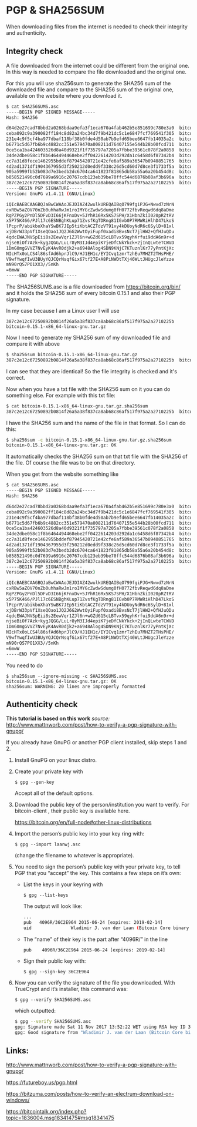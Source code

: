 # PGP & SHA256SUM 

When downloading files from the internet is needed to check their integrity and authenticity. 
  
## Integrity check

A file downloaded from the internet could be different from the original one. In
this way is needed to compare the file downloaded and the original one.

For this you will use sha256sum to generate the SHA256 sum of the downloaded
file and compare to the SHA256 sum of the original one, available on the website
where you download it.


```bash
$ cat SHA256SUMS.asc 
-----BEGIN PGP SIGNED MESSAGE-----
Hash: SHA256

d64d2e27cad78bbd2a0268bdaa9efa3f1eca670a4fab462b5e851699c780e3a0  bitcoin-0.15.1-aarch64-linux-gnu.tar.gz
ceba092c9a390082ff184c8d82a24bc34d7f9b421dc5c1e6847fcf769541f305  bitcoin-0.15.1-arm-linux-gnueabihf.tar.gz
231e4c9f5cf4ba977dbaf118bf38b0fde4d50ab7b9efd65bee6647fb14035a2c  bitcoin-0.15.1-i686-pc-linux-gnu.tar.gz
b6771c5d67fb6b9c4882cc351e579470a008211d76407155e544b28b00fcd711  bitcoin-0.15.1-osx64.tar.gz
0ce5ca1ba424603526d8a40d9321f1f735797a7205a7fbbe39561c078f2a0858  bitcoin-0.15.1-osx.dmg
34de2dbe058c1f8b6464494468ebe2ff0422614203d292da1c6458d6f87342b4  bitcoin-0.15.1.tar.gz
cc7a31d8fece1462955bddef87945420721e42cfe6af589a36547b0940851765  bitcoin-0.15.1-win32-setup.exe
4d2ad1371df1904367955d3f250212d0edd9f338c26d5cd60d7d8ce3f1733f5a  bitcoin-0.15.1-win32.zip
905a5999fb52b083d7e3bedb2dc6704ca641823f81865db58a55a6a20b454d8c  bitcoin-0.15.1-win64-setup.exe
b858521496c0d7699a6916c20767cdb123eb39be70ffc544d6876b08af3b696a  bitcoin-0.15.1-win64.zip
387c2e12c67250892b0814f26a5a38f837ca8ab68c86af517f975a2a2710225b  bitcoin-0.15.1-x86_64-linux-gnu.tar.gz
-----BEGIN PGP SIGNATURE-----
Version: GnuPG v1.4.11 (GNU/Linux)

iQIcBAEBCAAGBQJaBwCWAAoJEJDIAZ42wulkUREQAIBqO799fgiPJG+Nwvd7zNrN
cxRBw5aZOV70nZb0uhhaRwJm1roIMYGcZwdwSdumg0fH0772fbvReqwd6dq8aDme
RqPZPGy2PnDl5DFvD3I66jKFnxDv+5JYhR16Rx5KS7SPH/X1HbnZkiI020pRZtRV
x5P75K466/PJl17c6ESNBghKLup71ZvsfKgTDRng81IGvb0P7RMWRiHlhD47LkoS
lPcprP/abikboXhaYSwBK7JEp5tiKbtACZTdzVT91xy4kDUoyNdR6c6SylD+81xl
xjDBrW33pVf1XseQOao1JQ2J6G2WwtOyiFupf0xadi8BvsNcT7jlHW2+QfHJuQDu
4qdcEWAJNVSpEii8s2EewVqr1ZJl6n+wGZd615cLBTvx59qyhKrfui9ddA6n9r+d
njseBiOf7Azk+kygJQGG/LuLr8yM3IJd4epiK7jeDfCNkYkck+2jInQLwteTCWVD
1DmG0mgGVVZ7NvEyK4AvR0djk2+a6948Alog4SDN9KNjC7KTuznlKr77yPntKjXc
NIcHTx0oLCS4l86sfAd6hprJlC9/HJ1EH1c/EYICvq1zmrTzhEu7MHZT2THsPHE/
V9wfYwqfIwU3BUyYQJCQrNsqfGix67tf27E+A8PiNWDtTXj46WLtJHUgcJleYzze
mN90rQS7PO1XX3//5nKh
=6mwW
-----END PGP SIGNATURE-----
```

The SHA256SUMS.asc is a file downloaded from https://bitcoin.org/bin/ and it
holds the SHA256 sum of every bitcoin 0.15.1 and also their PGP signature. 


In my case because I am a Linux user I will use

`387c2e12c67250892b0814f26a5a38f837ca8ab68c86af517f975a2a2710225b  bitcoin-0.15.1-x86_64-linux-gnu.tar.gz`

Now I need to generate my SHA256 sum of my downloaded file and compare it with
above

```bash
$ sha256sum bitcoin-0.15.1-x86_64-linux-gnu.tar.gz 
387c2e12c67250892b0814f26a5a38f837ca8ab68c86af517f975a2a2710225b  bitcoin-0.15.1-x86_64-linux-gnu.tar.gz
```
I can see that they are identical! So the file integrity is checked and it's
correct.

Now when you have a txt file with the SHA256 sum on it you can do something
else. For example with this txt file:

```bash
$ cat bitcoin-0.15.1-x86_64-linux-gnu.tar.gz.sha256sum                                                
387c2e12c67250892b0814f26a5a38f837ca8ab68c86af517f975a2a2710225b  bitcoin-0.15.1-x86_64-linux-gnu.tar.gz
```
 
I have the SHA256 sum and the name of the file in that format. So I can do this:

```bash
$ sha256sum -c bitcoin-0.15.1-x86_64-linux-gnu.tar.gz.sha256sum 
bitcoin-0.15.1-x86_64-linux-gnu.tar.gz: OK
```
It automatically checks the SHA256 sum on that txt file with the SHA256 of the
file. Of course the file was to be on that directory.

When you get from the website something like 

```bash
$ cat SHA256SUMS.asc 
-----BEGIN PGP SIGNED MESSAGE-----
Hash: SHA256

d64d2e27cad78bbd2a0268bdaa9efa3f1eca670a4fab462b5e851699c780e3a0  bitcoin-0.15.1-aarch64-linux-gnu.tar.gz
ceba092c9a390082ff184c8d82a24bc34d7f9b421dc5c1e6847fcf769541f305  bitcoin-0.15.1-arm-linux-gnueabihf.tar.gz
231e4c9f5cf4ba977dbaf118bf38b0fde4d50ab7b9efd65bee6647fb14035a2c  bitcoin-0.15.1-i686-pc-linux-gnu.tar.gz
b6771c5d67fb6b9c4882cc351e579470a008211d76407155e544b28b00fcd711  bitcoin-0.15.1-osx64.tar.gz
0ce5ca1ba424603526d8a40d9321f1f735797a7205a7fbbe39561c078f2a0858  bitcoin-0.15.1-osx.dmg
34de2dbe058c1f8b6464494468ebe2ff0422614203d292da1c6458d6f87342b4  bitcoin-0.15.1.tar.gz
cc7a31d8fece1462955bddef87945420721e42cfe6af589a36547b0940851765  bitcoin-0.15.1-win32-setup.exe
4d2ad1371df1904367955d3f250212d0edd9f338c26d5cd60d7d8ce3f1733f5a  bitcoin-0.15.1-win32.zip
905a5999fb52b083d7e3bedb2dc6704ca641823f81865db58a55a6a20b454d8c  bitcoin-0.15.1-win64-setup.exe
b858521496c0d7699a6916c20767cdb123eb39be70ffc544d6876b08af3b696a  bitcoin-0.15.1-win64.zip
387c2e12c67250892b0814f26a5a38f837ca8ab68c86af517f975a2a2710225b  bitcoin-0.15.1-x86_64-linux-gnu.tar.gz
-----BEGIN PGP SIGNATURE-----
Version: GnuPG v1.4.11 (GNU/Linux)

iQIcBAEBCAAGBQJaBwCWAAoJEJDIAZ42wulkUREQAIBqO799fgiPJG+Nwvd7zNrN
cxRBw5aZOV70nZb0uhhaRwJm1roIMYGcZwdwSdumg0fH0772fbvReqwd6dq8aDme
RqPZPGy2PnDl5DFvD3I66jKFnxDv+5JYhR16Rx5KS7SPH/X1HbnZkiI020pRZtRV
x5P75K466/PJl17c6ESNBghKLup71ZvsfKgTDRng81IGvb0P7RMWRiHlhD47LkoS
lPcprP/abikboXhaYSwBK7JEp5tiKbtACZTdzVT91xy4kDUoyNdR6c6SylD+81xl
xjDBrW33pVf1XseQOao1JQ2J6G2WwtOyiFupf0xadi8BvsNcT7jlHW2+QfHJuQDu
4qdcEWAJNVSpEii8s2EewVqr1ZJl6n+wGZd615cLBTvx59qyhKrfui9ddA6n9r+d
njseBiOf7Azk+kygJQGG/LuLr8yM3IJd4epiK7jeDfCNkYkck+2jInQLwteTCWVD
1DmG0mgGVVZ7NvEyK4AvR0djk2+a6948Alog4SDN9KNjC7KTuznlKr77yPntKjXc
NIcHTx0oLCS4l86sfAd6hprJlC9/HJ1EH1c/EYICvq1zmrTzhEu7MHZT2THsPHE/
V9wfYwqfIwU3BUyYQJCQrNsqfGix67tf27E+A8PiNWDtTXj46WLtJHUgcJleYzze
mN90rQS7PO1XX3//5nKh
=6mwW
-----END PGP SIGNATURE-----
```

You need to do 

```
$ sha256sum --ignore-missing -c SHA256SUMS.asc 
bitcoin-0.15.1-x86_64-linux-gnu.tar.gz: OK
sha256sum: WARNING: 20 lines are improperly formatted
```

## Authenticity check

**This tutorial is based on this work** 
*source:* http://www.mattnworb.com/post/how-to-verify-a-pgp-signature-with-gnupg/


If you already have GnuPG or another PGP client installed, skip steps 1 and 2.

1. Install GnuPG on your linux distro.

2. Create your private key with

   `$ gpg --gen-key`
  
   Accept all of the default options.

3. Download the public key of the person/institution you want to verify. For
   bitcoin-client , their public key is available here.
   
   https://bitcoin.org/en/full-node#other-linux-distributions

4. Import the person’s public key into your key ring with:

   `$ gpg --import laanwj.asc`

   (change the filename to whatever is appropriate).

5. You need to sign the person’s public key with your private key, to tell PGP that you “accept” the key. This contains a few steps on it’s own:

   * List the keys in your keyring with
  
     `$ gpg --list-keys`
  
     The output will look like:
  
     ```bash
     ... 
     pub   4096R/36C2E964 2015-06-24 [expires: 2019-02-14]
     uid               Wladimir J. van der Laan (Bitcoin Core binary release signing key) <laanwj@gmail.com>
     ```
    * The “name” of their key is the part after “4096R/” in the line
  
      `pub    4096R/36C2E964 2015-06-24 [expires: 2019-02-14]`
  
    * Sign their public key with:
  
      `$ gpg --sign-key 36C2E964`

6. Now you can verify the signature of the file you downloaded. With TrueCrypt and it’s installer, this command was:

   `$ gpg --verify SHA256SUMS.asc`

   which outputted:

   ```bash
   $ gpg --verify SHA256SUMS.asc   
   gpg: Signature made Sat 11 Nov 2017 13:52:22 WET using RSA key ID 36C2E964
   gpg: Good signature from "Wladimir J. van der Laan (Bitcoin Core binary release signing key) <laanwj@gmail.com>"
   ```


## Links:

http://www.mattnworb.com/post/how-to-verify-a-pgp-signature-with-gnupg/

https://futureboy.us/pgp.html

https://bitzuma.com/posts/how-to-verify-an-electrum-download-on-windows/

https://bitcointalk.org/index.php?topic=1836004.msg18341475#msg18341475
